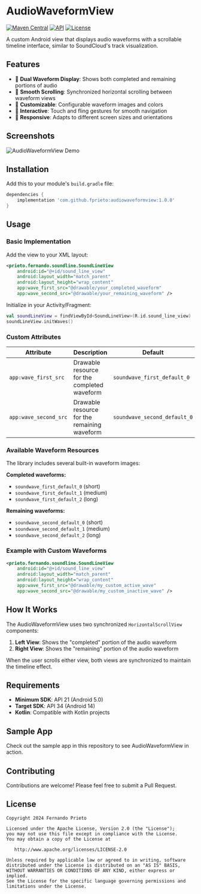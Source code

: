 # AudioWaveformView

[![Maven Central](https://img.shields.io/maven-central/v/com.github.fprieto/audiowaveformview.svg)](https://search.maven.org/artifact/com.github.fprieto/audiowaveformview)
[![API](https://img.shields.io/badge/API-21%2B-brightgreen.svg?style=flat)](https://android-arsenal.com/api?level=21)
[![License](https://img.shields.io/badge/License-Apache%202.0-blue.svg)](https://opensource.org/licenses/Apache-2.0)

A custom Android view that displays audio waveforms with a scrollable timeline interface, similar to SoundCloud's track visualization.

## Features

- 🎵 **Dual Waveform Display**: Shows both completed and remaining portions of audio
- 📱 **Smooth Scrolling**: Synchronized horizontal scrolling between waveform views
- 🎨 **Customizable**: Configurable waveform images and colors
- 🔄 **Interactive**: Touch and fling gestures for smooth navigation
- 📐 **Responsive**: Adapts to different screen sizes and orientations

## Screenshots

![AudioWaveformView Demo](../art/SoundLine.gif)

## Installation

Add this to your module's `build.gradle` file:

```gradle
dependencies {
    implementation 'com.github.fprieto:audiowaveformview:1.0.0'
}
```

## Usage

### Basic Implementation

Add the view to your XML layout:

```xml
<prieto.fernando.soundline.SoundLineView
    android:id="@+id/sound_line_view"
    android:layout_width="match_parent"
    android:layout_height="wrap_content"
    app:wave_first_src="@drawable/your_completed_waveform"
    app:wave_second_src="@drawable/your_remaining_waveform" />
```

Initialize in your Activity/Fragment:

```kotlin
val soundLineView = findViewById<SoundLineView>(R.id.sound_line_view)
soundLineView.initWaves()
```

### Custom Attributes

| Attribute | Description | Default |
|-----------|-------------|---------|
| `app:wave_first_src` | Drawable resource for the completed waveform | `soundwave_first_default_0` |
| `app:wave_second_src` | Drawable resource for the remaining waveform | `soundwave_second_default_0` |

### Available Waveform Resources

The library includes several built-in waveform images:

**Completed waveforms:**
- `soundwave_first_default_0` (short)
- `soundwave_first_default_1` (medium)  
- `soundwave_first_default_2` (long)

**Remaining waveforms:**
- `soundwave_second_default_0` (short)
- `soundwave_second_default_1` (medium)
- `soundwave_second_default_2` (long)

### Example with Custom Waveforms

```xml
<prieto.fernando.soundline.SoundLineView
    android:id="@+id/sound_line_view"
    android:layout_width="match_parent"
    android:layout_height="wrap_content"
    app:wave_first_src="@drawable/my_custom_active_wave"
    app:wave_second_src="@drawable/my_custom_inactive_wave" />
```

## How It Works

The AudioWaveformView uses two synchronized `HorizontalScrollView` components:

1. **Left View**: Shows the "completed" portion of the audio waveform
2. **Right View**: Shows the "remaining" portion of the audio waveform

When the user scrolls either view, both views are synchronized to maintain the timeline effect.

## Requirements

- **Minimum SDK**: API 21 (Android 5.0)
- **Target SDK**: API 34 (Android 14)
- **Kotlin**: Compatible with Kotlin projects

## Sample App

Check out the sample app in this repository to see AudioWaveformView in action.

## Contributing

Contributions are welcome! Please feel free to submit a Pull Request.

## License

```
Copyright 2024 Fernando Prieto

Licensed under the Apache License, Version 2.0 (the "License");
you may not use this file except in compliance with the License.
You may obtain a copy of the License at

   http://www.apache.org/licenses/LICENSE-2.0

Unless required by applicable law or agreed to in writing, software
distributed under the License is distributed on an "AS IS" BASIS,
WITHOUT WARRANTIES OR CONDITIONS OF ANY KIND, either express or implied.
See the License for the specific language governing permissions and
limitations under the License.
``` 